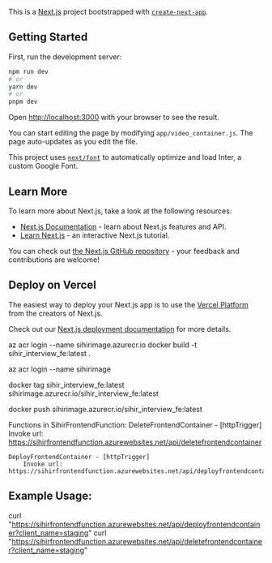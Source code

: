 This is a [Next.js](https://nextjs.org/) project bootstrapped with [`create-next-app`](https://github.com/vercel/next.js/tree/canary/packages/create-next-app).

## Getting Started

First, run the development server:

```bash
npm run dev
# or
yarn dev
# or
pnpm dev
```

Open [http://localhost:3000](http://localhost:3000) with your browser to see the result.

You can start editing the page by modifying `app/video_container.js`. The page auto-updates as you edit the file.

This project uses [`next/font`](https://nextjs.org/docs/basic-features/font-optimization) to automatically optimize and load Inter, a custom Google Font.

## Learn More

To learn more about Next.js, take a look at the following resources:

- [Next.js Documentation](https://nextjs.org/docs) - learn about Next.js features and API.
- [Learn Next.js](https://nextjs.org/learn) - an interactive Next.js tutorial.

You can check out [the Next.js GitHub repository](https://github.com/vercel/next.js/) - your feedback and contributions are welcome!

## Deploy on Vercel

The easiest way to deploy your Next.js app is to use the [Vercel Platform](https://vercel.com/new?utm_medium=default-template&filter=next.js&utm_source=create-next-app&utm_campaign=create-next-app-readme) from the creators of Next.js.

Check out our [Next.js deployment documentation](https://nextjs.org/docs/deployment) for more details.

az acr login --name sihirimage.azurecr.io
docker build -t sihir_interview_fe:latest .

az acr login --name sihirimage

docker tag sihir_interview_fe:latest sihirimage.azurecr.io/sihir_interview_fe:latest

docker push sihirimage.azurecr.io/sihir_interview_fe:latest


Functions in SihirFrontendFunction:
    DeleteFrontendContainer - [httpTrigger]
        Invoke url: https://sihirfrontendfunction.azurewebsites.net/api/deletefrontendcontainer

    DeployFrontendContainer - [httpTrigger]
        Invoke url: https://sihirfrontendfunction.azurewebsites.net/api/deployfrontendcontainer

## Example Usage:
curl "https://sihirfrontendfunction.azurewebsites.net/api/deployfrontendcontainer?client_name=staging"
curl "https://sihirfrontendfunction.azurewebsites.net/api/deletefrontendcontainer?client_name=staging"